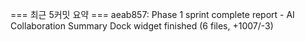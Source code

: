 === 최근 5커밋 요약 ===
aeab857: Phase 1 sprint complete report - AI Collaboration Summary Dock widget finished (6 files, +1007/-3)
